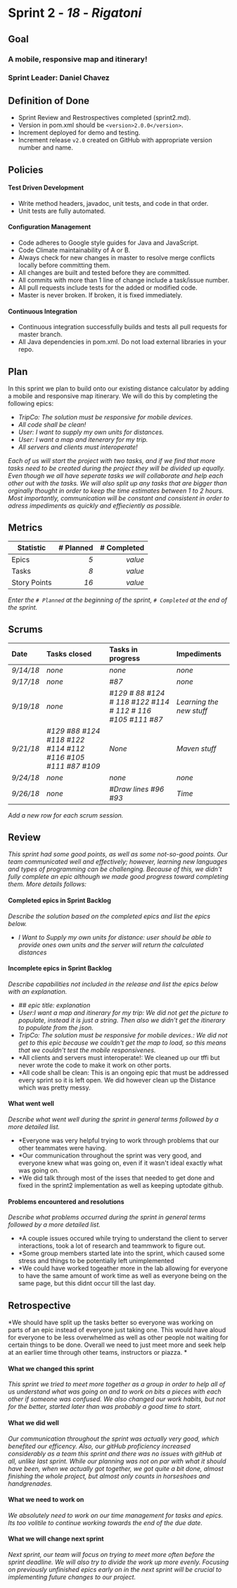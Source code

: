 # Sprint 2 - *18* - *Rigatoni*

## Goal

### A mobile, responsive map and itinerary!
### Sprint Leader: Daniel Chavez

## Definition of Done

* Sprint Review and Restrospectives completed (sprint2.md).
* Version in pom.xml should be `<version>2.0.0</version>`.
* Increment deployed for demo and testing.
* Increment release `v2.0` created on GitHub with appropriate version number and name.


## Policies

#### Test Driven Development
* Write method headers, javadoc, unit tests, and code in that order.
* Unit tests are fully automated.
#### Configuration Management
* Code adheres to Google style guides for Java and JavaScript.
* Code Climate maintainability of A or B.
* Always check for new changes in master to resolve merge conflicts locally before committing them.
* All changes are built and tested before they are committed.
* All commits with more than 1 line of change include a task/issue number.
* All pull requests include tests for the added or modified code.
* Master is never broken.  If broken, it is fixed immediately.
#### Continuous Integration
* Continuous integration successfully builds and tests all pull requests for master branch.
* All Java dependencies in pom.xml.  Do not load external libraries in your repo. 


## Plan

In this sprint we plan to build onto our existing distance calculator by adding a mobile and responsive map itinerary. We will do this by completing the following epics:


* *TripCo: The solution must be responsive for mobile devices.*
* *All code shall be clean!*
* *User: I want to supply my own units for distances.*
* *User: I want a map and itenerary for my trip.*
* *All servers and clients must interoperate!*


*Each of us will start the project with two tasks, and if we find that more tasks need to be created during the project they will be divided up equally. Even though we all have seperate tasks we will collaborate and help each other out with the tasks. We will also split up any tasks that are bigger than orginally thought in order to keep the time estimates between 1 to 2 hours. Most importantly, communication will be constant and consistent in order to adress impediments as quickly and effieciently as possible.*


## Metrics

| Statistic | # Planned | # Completed |
| --- | ---: | ---: |
| Epics | *5* | *value* |
| Tasks |  *8*   | *value* | 
| Story Points |  *16*  | *value* | 

*Enter the `# Planned` at the beginning of the sprint, `# Completed` at the end of the sprint.*


## Scrums

| Date | Tasks closed  | Tasks in progress | Impediments |
| :--- | :--- | :--- | :--- |
| *9/14/18* | *none* | *none* | *none* | 
| *9/17/18* | *none* | *#87* | *none*|
| *9/19/18* | *none* | *#129 # 88 #124 # 118 #122 #114 # 112 # 116 #105 #111 #87* | *Learning the new stuff* |
| *9/21/18* | *#129 #88 #124 #118 #122 #114 #112 #116 #105 #111 #87 #109* | *None* | *Maven stuff* |
| *9/24/18* | *none* | *none* | *none*|
| *9/26/18* | *none* | *#Draw lines #96 #93* | *Time*|

*Add a new row for each scrum session.*

## Review

*This sprint had some good points, as well as some not-so-good points. Our team communicated well and effectively; however, learning new languages and types of programming can be challenging. Because of this, we didn't fully complete an epic although we made good progress toward completing them. More details follows:*

#### Completed epics in Sprint Backlog 

*Describe the solution based on the completed epics and list the epics below.*

* *I Want to Supply my own units for distance: user should be able to provide ones own units and the server will return the calculated distances*

#### Incomplete epics in Sprint Backlog 

*Describe capabilities not included in the release and list the epics below with an explanation.*

* *## epic title: explanation*
* *User:I want a map and itinerary for my trip: We did not get the picture to populate, instead it is just a string. Then also we didn't get the itinerary to populate from the json.*
* *TripCo: The solution must be responsive for mobile devices.: We did not get to this epic because we couldn't get the map to load, so this means that we couldn't test the mobile responsivenes.*
* *All clients and servers must interoperate!: We cleaned up our tffi but never wrote the code to make it work on other ports.
* *All code shall be clean: This is an ongoing epic that must be addressed every sprint so it is left open. We did however clean up the Distance which was pretty messy.

#### What went well

*Describe what went well during the sprint in general terms followed by a more detailed list.*

* *Everyone was very helpful trying to work through problems that our other teammates were having.
* *Our communication throughout the sprint was very good, and everyone knew what was going on, even if it wasn't ideal exactly what was going on.
* *We did talk through most of the isses that needed to get done and fixed in the sprint2 implementation as well as keeping uptodate github.


#### Problems encountered and resolutions

*Describe what problems occurred during the sprint in general terms followed by a more detailed list.*

* *A couple issues occured while trying to understand the client to server interactions, took a lot of research and teammwork to figure out.
* *Some group members started late into the sprint, which caused some stress and things to be potentially left unimplemented
* *We could have worked togeather more in the lab allowing for everyone to have the same amount of work time as well as everyone being on the same page, but this didnt occur till the last day.


## Retrospective

*We should have split up the tasks better so everyone was working on parts of an epic instead of everyone just taking one. This would have aloud for everyone to be less overwhelmed as well as other people not waiting for certain things to be done. Overall we need to just meet more and seek help at an earlier time through other teams, instructors or piazza. *

#### What we changed this sprint

*This sprint we tried to meet more together as a group in order to help all of us understand what was going on and to work on bits a pieces with each other if someone was confused. We also changed our work habits, but not for the better, started later than was probably a good time to start.*

#### What we did well

*Our communication throughout the sprint was actually very good, which benefited our efficency. Also, our gitHub proficiency increased considerably as a team this sprint and there was no issues with gitHub at all, unlike last sprint. While our planning was not on par with what it should have been, when we actually got together, we got quite a bit done, almost finishing the whole project, but almost only counts in horseshoes and handgrenades.*

#### What we need to work on

*We absolutely need to work on our time management for tasks and epics. Its too volitile to continue working towards the end of the due date.*

#### What we will change next sprint 

*Next sprint, our team will focus on trying to meet more often before the sprint deadline. We will also try to divide the work up more evenly. Focusing on previously unfinished epics early on in the next sprint will be crucial to implementing future changes to our project.*
